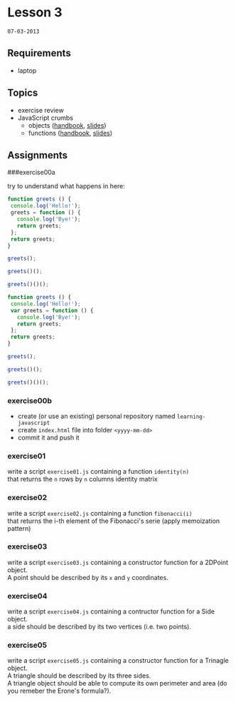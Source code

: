 # Lesson 3
`07-03-2013`

## Requirements

* laptop

## Topics

* exercise review
* JavaScript crumbs
  - objects ([handbook](https://github.com/cvdlab/javascript-crumbs/blob/master/chapters/objects/Readme.md), [slides](http://apily.io/slidify?md=https://raw.github.com/cvdlab/javascript-crumbs-slides/master/chapters/objects/Readme.md))
  - functions ([handbook](https://github.com/cvdlab/javascript-crumbs/blob/master/chapters/functions/Readme.md), [slides](http://apily.io/slidify?md=https://raw.github.com/cvdlab/javascript-crumbs-slides/master/chapters/functions/Readme.md))
  

## Assignments

###exercise00a

try to understand what happens in here:

```js
function greets () {
 console.log('Hello!');
 greets = function () {
   console.log('Bye!');
   return greets;
 };
 return greets;
}

greets();

greets()();

greets()()();
```

```js
function greets () {
 console.log('Hello!');
 var greets = function () {
   console.log('Bye!');
   return greets;
 };
 return greets;
}

greets();

greets()();

greets()()();
```

### exercise00b

- create (or use an existing) personal repository named `learning-javascript`
- create `index.html` file into folder `<yyyy-mm-dd>`
- commit it and push it

### exercise01

write a script `exercise01.js` containing a function `identity(n)`  
that returns the `n` rows by `n` columns identity matrix

### exercise02

write a script `exercise02.js` containing a function `fibonacci(i)`   
that returns the i-th element of the Fibonacci's serie (apply memoization pattern)

### exercise03

write a script `exercise03.js` containing a constructor function for a 2DPoint object.  
A point should be described by its `x` and `y` coordinates.

### exercise04

write a script `exercise04.js` containing a contructor function for a Side object.  
a side should be described by its two vertices (i.e. two points).

### exercise05

write a script `exercise05.js` containing a constructor function for a Trinagle object.  
A triangle should be described by its three sides.  
A triangle object should be able to compute its own perimeter and area (do you remeber the Erone's formula?).


